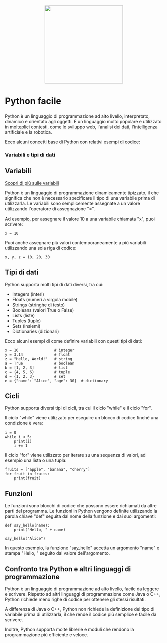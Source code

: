 <div align="center">
  <img height="250" src="https://upload.wikimedia.org/wikipedia/commons/thumb/c/c3/Python-logo-notext.svg/935px-Python-logo-notext.svg.png"  />
</div>

###

<h1 align="left">Python facile</h1>

###

Python è un linguaggio di programmazione ad alto livello, interpretato, dinamico e orientato agli oggetti. È un linguaggio molto popolare e utilizzato in molteplici contesti, come lo sviluppo web, l'analisi dei dati, l'intelligenza artificiale e la robotica.

Ecco alcuni concetti base di Python con relativi esempi di codice:

### Variabili e tipi di dati

## Variabili

[Scopri di più sulle variabili](https://github.com/onlyymax/PythonBase/blob/main/VARIABILI.md)

Python è un linguaggio di programmazione dinamicamente tipizzato, il che significa che non è necessario specificare il tipo di una variabile prima di utilizzarla. Le variabili sono semplicemente assegnate a un valore utilizzando l'operatore di assegnazione "=".

Ad esempio, per assegnare il valore 10 a una variabile chiamata "x", puoi scrivere:

```
x = 10
```

Puoi anche assegnare più valori contemporaneamente a più variabili utilizzando una sola riga di codice:

```
x, y, z = 10, 20, 30
```

## Tipi di dati

Python supporta molti tipi di dati diversi, tra cui:

- Integers (interi)
- Floats (numeri a virgola mobile)
- Strings (stringhe di testo)
- Booleans (valori True o False)
- Lists (liste)
- Tuples (tuple)
- Sets (insiemi)
- Dictionaries (dizionari)

Ecco alcuni esempi di come definire variabili con questi tipi di dati:

```
x = 10                # integer
y = 3.14              # float
z = "Hello, World!"   # string
a = True              # boolean
b = [1, 2, 3]         # list
c = (4, 5, 6)         # tuple
d = {1, 2, 3}         # set
e = {"name": "Alice", "age": 30}  # dictionary
```

## Cicli

Python supporta diversi tipi di cicli, tra cui il ciclo "while" e il ciclo "for".

Il ciclo "while" viene utilizzato per eseguire un blocco di codice finché una condizione è vera:

```
i = 0
while i < 5:
    print(i)
    i += 1
```

Il ciclo "for" viene utilizzato per iterare su una sequenza di valori, ad esempio una lista o una tupla:

```
fruits = ["apple", "banana", "cherry"]
for fruit in fruits:
    print(fruit)
```

## Funzioni

Le funzioni sono blocchi di codice che possono essere richiamati da altre parti del programma. Le funzioni in Python vengono definite utilizzando la parola chiave "def" seguita dal nome della funzione e dai suoi argomenti:

```
def say_hello(name):
    print("Hello, " + name)

say_hello("Alice")
```

In questo esempio, la funzione "say_hello" accetta un argomento "name" e stampa "Hello, " seguito dal valore dell'argomento.

## Confronto tra Python e altri linguaggi di programmazione

Python è un linguaggio di programmazione ad alto livello, facile da leggere e scrivere. Rispetto ad altri linguaggi di programmazione come Java o C++, Python richiede meno righe di codice per ottenere gli stessi risultati.

A differenza di Java o C++, Python non richiede la definizione del tipo di variabile prima di utilizzarla, il che rende il codice più semplice e facile da scrivere.

Inoltre, Python supporta molte librerie e moduli che rendono la programmazione più efficiente e veloce.
